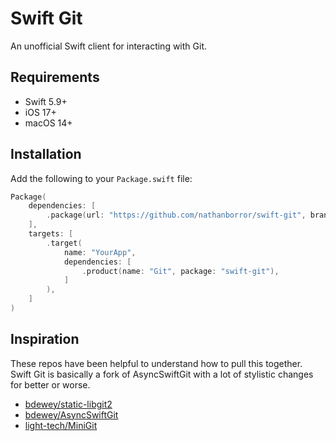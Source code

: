 # Swift Git

An unofficial Swift client for interacting with Git.

## Requirements

- Swift 5.9+
- iOS 17+
- macOS 14+

## Installation

Add the following to your `Package.swift` file:

```swift
Package(
    dependencies: [
        .package(url: "https://github.com/nathanborror/swift-git", branch: "main"),
    ],
    targets: [
        .target(
            name: "YourApp",
            dependencies: [
                .product(name: "Git", package: "swift-git"),
            ]
        ),
    ]
)
```

## Inspiration

These repos have been helpful to understand how to pull this together. Swift Git is basically a fork of AsyncSwiftGit 
with a lot of stylistic changes for better or worse.

- [bdewey/static-libgit2](https://github.com/bdewey/static-libgit2)
- [bdewey/AsyncSwiftGit](https://github.com/bdewey/AsyncSwiftGit)
- [light-tech/MiniGit](https://github.com/light-tech/MiniGit)
